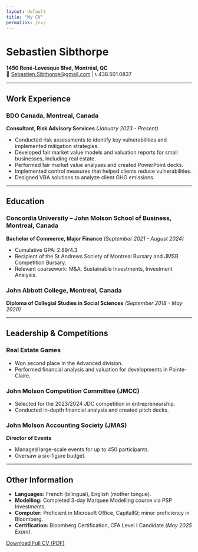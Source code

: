 ```yaml
---
layout: default
title: "My CV"
permalink: /cv/
---
```


# Sebastien Sibthorpe  
**1450 René-Levesque Blvd, Montréal, QC**  
📧 Sebastien.Sibthorpe@gmail.com | 📞 438.501.0837  

---

## Work Experience  
### BDO Canada, Montreal, Canada  
**Consultant, Risk Advisory Services** *(January 2023 - Present)*  
- Conducted risk assessments to identify key vulnerabilities and implemented mitigation strategies.  
- Developed fair market value models and valuation reports for small businesses, including real estate.  
- Performed fair market value analyses and created PowerPoint decks.  
- Implemented control measures that helped clients reduce vulnerabilities.  
- Designed VBA solutions to analyze client GHG emissions.  

---

## Education  
### Concordia University – John Molson School of Business, Montreal, Canada  
**Bachelor of Commerce, Major Finance** *(September 2021 - August 2024)*  
- Cumulative GPA: 2.89/4.3  
- Recipient of the St Andrews Society of Montreal Bursary and JMSB Competition Bursary.  
- Relevant coursework: M&A, Sustainable Investments, Investment Analysis.  

### John Abbott College, Montreal, Canada  
**Diploma of Collegial Studies in Social Sciences** *(September 2018 - May 2020)*  

---

## Leadership & Competitions  
### Real Estate Games  
- Won second place in the Advanced division.  
- Performed financial analysis and valuation for developments in Pointe-Claire.  

### John Molson Competition Committee (JMCC)  
- Selected for the 2023/2024 JDC competition in entrepreneurship.  
- Conducted in-depth financial analysis and created pitch decks.  

### John Molson Accounting Society (JMAS)  
**Director of Events**  
- Managed large-scale events for up to 450 participants.  
- Oversaw a six-figure budget.  

---

## Other Information  
- **Languages:** French (bilingual), English (mother tongue).  
- **Modelling:** Completed 3-day Marquee Modelling course via PSP Investments.  
- **Computer:** Proficient in Microsoft Office, CapitalIQ; minor proficiency in Bloomberg.  
- **Certification:** Bloomberg Certification, CFA Level I Candidate *(May 2025 Exam)*.  

[Download Full CV (PDF)](/S_Sibthorpe_CV.pdf)  
